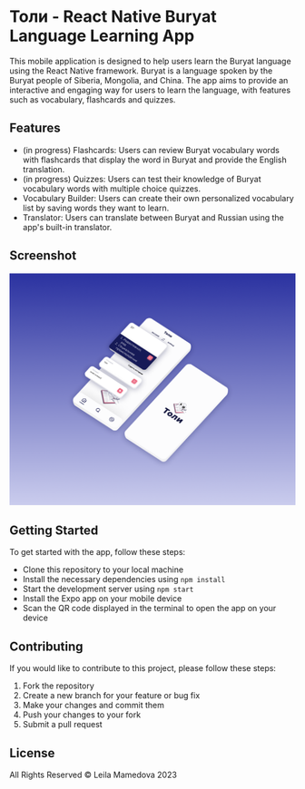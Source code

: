 # Толи - React Native Buryat Language Learning App

This mobile application is designed to help users learn the Buryat language using the React Native framework. Buryat is a language spoken by the Buryat people of Siberia, Mongolia, and China. The app aims to provide an interactive and engaging way for users to learn the language, with features such as vocabulary, flashcards and quizzes.


## Features
- (in progress) Flashcards: Users can review Buryat vocabulary words with flashcards that display the word in Buryat and provide the English translation.
- (in progress) Quizzes: Users can test their knowledge of Buryat vocabulary words with multiple choice quizzes.
- Vocabulary Builder: Users can create their own personalized vocabulary list by saving words they want to learn.
- Translator: Users can translate between Buryat and Russian using the app's built-in translator.


## Screenshot

![view](assets/readme.png)

## Getting Started
To get started with the app, follow these steps:

- Clone this repository to your local machine
- Install the necessary dependencies using ``npm install``
- Start the development server using ``npm start``
- Install the Expo app on your mobile device
- Scan the QR code displayed in the terminal to open the app on your device

## Contributing
If you would like to contribute to this project, please follow these steps:

1. Fork the repository
2. Create a new branch for your feature or bug fix
3. Make your changes and commit them
4. Push your changes to your fork
5. Submit a pull request


## License
All Rights Reserved © Leila Mamedova 2023
